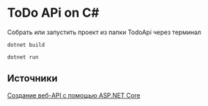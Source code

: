 # ToDo APi on C#

Собрать или запустить проект из папки TodoApi через терминал
```
dotnet build
```

```
dotnet run
```

## Источники
[Создание веб-API с помощью ASP.NET Core](https://docs.microsoft.com/ru-ru/aspnet/core/tutorials/first-web-api?view=aspnetcore-5.0&tabs=visual-studio-mac)
